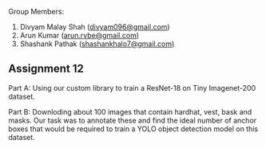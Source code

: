 Group Members:
1) Divyam Malay Shah (divyam096@gmail.com)
2) Arun Kumar (arun.rvbe@gmail.com)
3) Shashank Pathak (shashankhalo7@gmail.com)


## Assignment 12
Part A: Using our custom library to train a ResNet-18 on Tiny Imagenet-200 dataset.

Part B: Downloding about 100 images that contain hardhat, vest, bask and masks. Our task was to annotate these and find the ideal number of anchor boxes that would be required to train a YOLO object detection model on this dataset.
